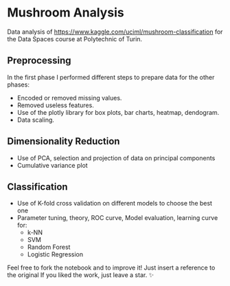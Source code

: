 # Mushroom Analysis
Data analysis of https://www.kaggle.com/uciml/mushroom-classification for the Data Spaces course at
Polytechnic of Turin.

## Preprocessing
In the first phase I performed different steps to prepare data for the other phases:

  - Encoded or removed missing values.
  - Removed useless features.
  - Use of the plotly library for box plots, bar charts, heatmap, dendogram.
  - Data scaling.

## Dimensionality Reduction

  - Use of PCA, selection and projection of data on principal components
  - Cumulative variance plot
  
## Classification

  - Use of K-fold cross validation on different models to choose the best one
  - Parameter tuning, theory, ROC curve, Model evaluation, learning curve for:
    - k-NN 
    - SVM 
    - Random Forest 
    - Logistic Regression


Feel free to fork the notebook and to improve it! Just insert a reference to the original 
If you liked the work, just leave a star. :sparkles:
